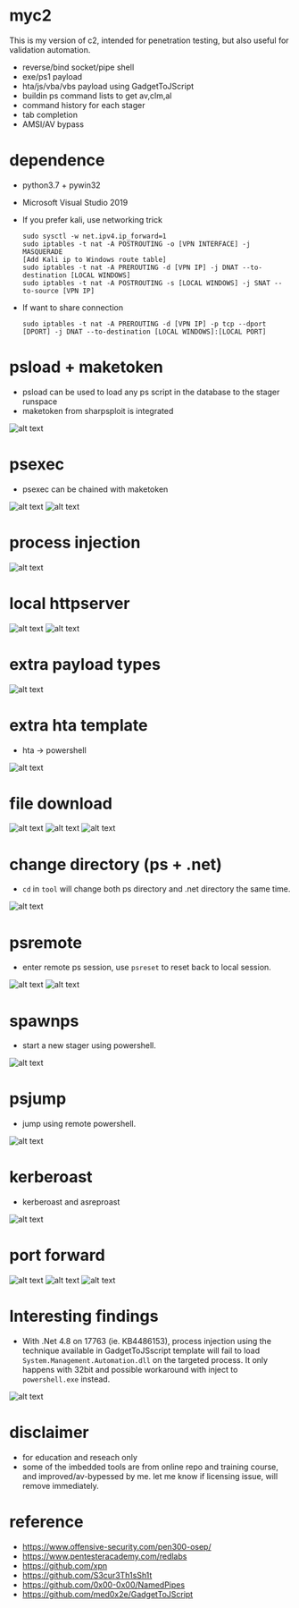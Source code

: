 # myc2
This is my version of c2, intended for penetration testing, but also useful for validation automation. 

* reverse/bind socket/pipe shell
* exe/ps1 payload
* hta/js/vba/vbs payload using GadgetToJScript
* buildin ps command lists to get av,clm,al
* command history for each stager
* tab completion
* AMSI/AV bypass

# dependence
* python3.7 + pywin32
* Microsoft Visual Studio 2019
* If you prefer kali, use networking trick
  ```
  sudo sysctl -w net.ipv4.ip_forward=1
  sudo iptables -t nat -A POSTROUTING -o [VPN INTERFACE] -j MASQUERADE
  [Add Kali ip to Windows route table]
  sudo iptables -t nat -A PREROUTING -d [VPN IP] -j DNAT --to-destination [LOCAL WINDOWS]
  sudo iptables -t nat -A POSTROUTING -s [LOCAL WINDOWS] -j SNAT --to-source [VPN IP]
  ```

* If want to share connection
  ```
  sudo iptables -t nat -A PREROUTING -d [VPN IP] -p tcp --dport [DPORT] -j DNAT --to-destination [LOCAL WINDOWS]:[LOCAL PORT]
  ```


# psload + maketoken
* psload can be used to load any ps script in the database to the stager runspace
* maketoken from sharpsploit is integrated

![alt text](img/psexec.png)

# psexec
* psexec can be chained with maketoken

![alt text](img/psexec2.png)
![alt text](img/psexec3.png)

# process injection

![alt text](img/inject.png)

# local httpserver
![alt text](img/localserver.png)
![alt text](img/localserver2.png)

# extra payload types
![alt text](img/gtojs.png)

# extra hta template
* hta -> powershell
 
![alt text](img/hta.png)

# file download
![alt text](img/download1.png)
![alt text](img/download2.png)
![alt text](img/download3.png)

# change directory (ps + .net)
* `cd` in `tool` will change both ps directory and .net directory the same time. 

![alt text](img/cd.png)

# psremote
* enter remote ps session, use `psreset` to reset back to local session. 

![alt text](img/psremote1.png)
![alt text](img/psremote2.png)

# spawnps
* start a new stager using powershell. 

![alt text](img/spawnps.png)

# psjump
* jump using remote powershell. 

![alt text](img/psjump1.png)

# kerberoast
* kerberoast and asreproast

![alt text](img/kerbo.png)

# port forward

![alt text](img/pfw1.png)
![alt text](img/pfw2.png)
![alt text](img/pfw3.png)

# Interesting findings
* With .Net 4.8 on 17763 (ie. KB4486153), process injection using the technique available in GadgetToJSscript template will fail to load `System.Management.Automation.dll` on the targeted process. It only happens with 32bit and possible workaround with inject to `powershell.exe` instead. 

![alt text](img/pierror.png)

# disclaimer
* for education and reseach only
* some of the imbedded tools are from online repo and training course, and improved/av-bypessed by me. let me know if licensing issue, will remove immediately.

# reference
* https://www.offensive-security.com/pen300-osep/
* https://www.pentesteracademy.com/redlabs
* https://github.com/xpn
* https://github.com/S3cur3Th1sSh1t
* https://github.com/0x00-0x00/NamedPipes
* https://github.com/med0x2e/GadgetToJScript 


